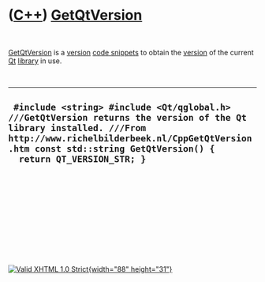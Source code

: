 



 

 

 

 

 

([C++](Cpp.htm)) [GetQtVersion](CppGetQtVersion.htm)
====================================================

 

[GetQtVersion](CppGetQtVersion.htm) is a [version](CppVersion.htm) [code
snippets](CppCodeSnippets.htm) to obtain the [version](CppVersion.htm)
of the current [Qt](CppQt.htm) [library](CppLibrary.htm) in use.

 

  -----------------------------------------------------------------------------------------------------------------------------------------------------------------------------------------------------------------------------------------
  ` #include <string> #include <Qt/qglobal.h>  ///GetQtVersion returns the version of the Qt library installed. ///From http://www.richelbilderbeek.nl/CppGetQtVersion.htm const std::string GetQtVersion() {   return QT_VERSION_STR; }`
  -----------------------------------------------------------------------------------------------------------------------------------------------------------------------------------------------------------------------------------------

 

 

 

 

 





 

[![Valid XHTML 1.0 Strict](valid-xhtml10.png){width="88"
height="31"}](http://validator.w3.org/check?uri=referer)
